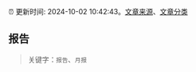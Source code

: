 :alarm_clock: 更新时间: 2024-10-02 10:42:43。[文章来源](/README.md)、[文章分类](/TAGS.md)

## 报告


> 关键字：`报告`、`月报`



